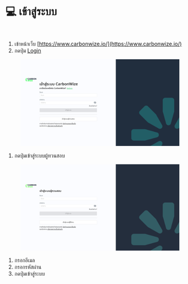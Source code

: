 # 💻 เข้าสู่ระบบ



<figure><img src="https://docs.carbonwize.io/~gitbook/image?url=https%3A%2F%2F494981103-files.gitbook.io%2F%7E%2Ffiles%2Fv0%2Fb%2Fgitbook-x-prod.appspot.com%2Fo%2Fspaces%252FfFEAZzyramdkwAppAKpI%252Fuploads%252FrTQTmGsly0HO5ZJVFSbt%252Fimage.png%3Falt%3Dmedia%26token%3Ddc3cf19a-5b22-4670-9393-dc656247b845&#x26;width=768&#x26;dpr=4&#x26;quality=100&#x26;sign=de7c7be6&#x26;sv=1" alt=""><figcaption></figcaption></figure>

1. เข้าหน้าเว็บ [https://www.carbonwize.io/](https://www.carbonwize.io/)
2. กดปุ่ม [Login](https://app.carbonwize.io/)

<figure><img src="../.gitbook/assets/image (8).png" alt=""><figcaption></figcaption></figure>

1. กดปุ่มเข้าสู่ระบบผู้ทวนสอบ

<figure><img src="../.gitbook/assets/image (4) (1).png" alt=""><figcaption></figcaption></figure>

1. กรอกอีเมล
2. กรอกรหัสผ่าน
3. กดปุ่มเข้าสู่ระบบ
